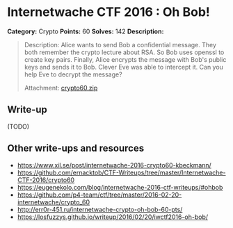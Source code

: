 # Internetwache CTF 2016 : Oh Bob!

**Category:** Crypto
**Points:** 60
**Solves:** 142
**Description:**

> Description: Alice wants to send Bob a confidential message. They both remember the crypto lecture about RSA. So Bob uses openssl to create key pairs. Finally, Alice encrypts the message with Bob's public keys and sends it to Bob. Clever Eve was able to intercept it. Can you help Eve to decrypt the message?
> 
> 
> Attachment: [crypto60.zip](./crypto60.zip)


## Write-up

(TODO)

## Other write-ups and resources

* <https://www.xil.se/post/internetwache-2016-crypto60-kbeckmann/>
* <https://github.com/ernacktob/CTF-Writeups/tree/master/Internetwache-CTF-2016/crypto60>
* <https://eugenekolo.com/blog/internetwache-2016-ctf-writeups/#ohbob>
* <https://github.com/p4-team/ctf/tree/master/2016-02-20-internetwache/crypto_60>
* <http://err0r-451.ru/internetwache-crypto-oh-bob-60-pts/>
* <https://losfuzzys.github.io/writeup/2016/02/20/iwctf2016-oh-bob/>
